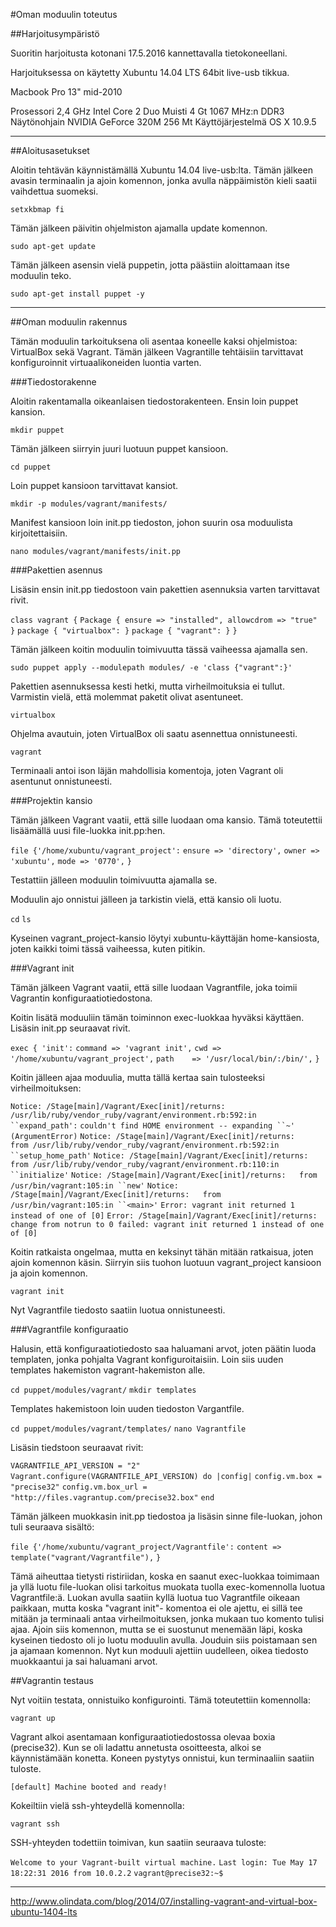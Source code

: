 #Oman moduulin toteutus

##Harjoitusympäristö

Suoritin harjoitusta kotonani 17.5.2016 kannettavalla tietokoneellani.

Harjoituksessa on käytetty Xubuntu 14.04 LTS 64bit live-usb tikkua.

Macbook Pro 13" mid-2010

Prosessori  2,4 GHz Intel Core 2 Duo
Muisti  4 Gt 1067 MHz:n DDR3
Näytönohjain  NVIDIA GeForce 320M 256 Mt
Käyttöjärjestelmä OS X 10.9.5

----

##Aloitusasetukset

Aloitin tehtävän käynnistämällä Xubuntu 14.04 live-usb:lta. Tämän jälkeen avasin terminaalin ja ajoin komennon, jonka avulla näppäimistön kieli saatii vaihdettua suomeksi.

`setxkbmap fi`

Tämän jälkeen päivitin ohjelmiston ajamalla update komennon.

`sudo apt-get update`

Tämän jälkeen asensin vielä puppetin, jotta päästiin aloittamaan itse moduulin teko.

`sudo apt-get install puppet -y`

----

##Oman moduulin rakennus

Tämän moduulin tarkoituksena oli asentaa koneelle kaksi ohjelmistoa: VirtualBox sekä Vagrant. Tämän jälkeen Vagrantille tehtäisiin tarvittavat konfiguroinnit virtuaalikoneiden luontia varten.

###Tiedostorakenne

Aloitin rakentamalla oikeanlaisen tiedostorakenteen. Ensin loin puppet kansion.

`mkdir puppet`

Tämän jälkeen siirryin juuri luotuun puppet kansioon.

`cd puppet`

Loin puppet kansioon tarvittavat kansiot.

`mkdir -p modules/vagrant/manifests/`

Manifest kansioon loin init.pp tiedoston, johon suurin osa moduulista kirjoitettaisiin.

`nano modules/vagrant/manifests/init.pp`

###Pakettien asennus

Lisäsin ensin init.pp tiedostoon vain pakettien asennuksia varten tarvittavat rivit.

`class vagrant {`
         `Package { ensure => "installed", allowcdrom => "true" }`
         `package { "virtualbox": }`
         `package { "vagrant": }`
`}`

Tämän jälkeen koitin moduulin toimivuutta tässä vaiheessa ajamalla sen.

`sudo puppet apply --modulepath modules/ -e 'class {"vagrant":}'`

Pakettien asennuksessa kesti hetki, mutta virheilmoituksia ei tullut.
Varmistin vielä, että molemmat paketit olivat asentuneet.

`virtualbox`

Ohjelma avautuin, joten VirtualBox oli saatu asennettua onnistuneesti.

`vagrant`

Terminaali antoi ison läjän mahdollisia komentoja, joten Vagrant oli asentunut onnistuneesti.

###Projektin kansio

Tämän jälkeen Vagrant vaatii, että sille luodaan oma kansio. Tämä toteutettii lisäämällä uusi file-luokka init.pp:hen.

`file {'/home/xubuntu/vagrant_project':`
        `ensure => 'directory',`
        `owner => 'xubuntu',`
        `mode => '0770',`
        `}`
        
Testattiin jälleen moduulin toimivuutta ajamalla se.

Moduulin ajo onnistui jälleen ja tarkistin vielä, että kansio oli luotu.

`cd`
`ls`

Kyseinen vagrant_project-kansio löytyi xubuntu-käyttäjän home-kansiosta, joten kaikki toimi tässä vaiheessa, kuten pitikin.

###Vagrant init

Tämän jälkeen Vagrant vaatii, että sille luodaan Vagrantfile, joka toimii Vagrantin konfiguraatiotiedostona.

Koitin lisätä moduuliin tämän toiminnon exec-luokkaa hyväksi käyttäen. Lisäsin init.pp seuraavat rivit.

`exec { 'init':`
         `command => 'vagrant init',`
         `cwd => '/home/xubuntu/vagrant_project',`
         `path    => '/usr/local/bin/:/bin/',`
  `}`
  
Koitin jälleen ajaa moduulia, mutta tällä kertaa sain tulosteeksi virheilmoituksen:

`Notice: /Stage[main]/Vagrant/Exec[init]/returns: /usr/lib/ruby/vendor_ruby/vagrant/environment.rb:592:in ``expand_path':` `couldn't find HOME environment -- expanding ``~' (ArgumentError)`
`Notice: /Stage[main]/Vagrant/Exec[init]/returns: 	from /usr/lib/ruby/vendor_ruby/vagrant/environment.rb:592:in ``setup_home_path'`
`Notice: /Stage[main]/Vagrant/Exec[init]/returns: 	from /usr/lib/ruby/vendor_ruby/vagrant/environment.rb:110:in ``initialize'`
`Notice: /Stage[main]/Vagrant/Exec[init]/returns: 	from /usr/bin/vagrant:105:in ``new'`
`Notice: /Stage[main]/Vagrant/Exec[init]/returns: 	from /usr/bin/vagrant:105:in ``<main>'`
`Error: vagrant init returned 1 instead of one of [0]`
`Error: /Stage[main]/Vagrant/Exec[init]/returns: change from notrun to 0 failed: vagrant init returned 1 instead of one of [0]`

Koitin ratkaista ongelmaa, mutta en keksinyt tähän mitään ratkaisua, joten ajoin komennon käsin.
Siirryin siis tuohon luotuun vagrant_project kansioon ja ajoin komennon.

`vagrant init`

Nyt Vagrantfile tiedosto saatiin luotua onnistuneesti.

###Vagrantfile konfiguraatio

Halusin, että konfiguraatiotiedosto saa haluamani arvot, joten päätin luoda templaten, jonka pohjalta Vagrant konfiguroitaisiin. Loin siis uuden templates hakemiston vagrant-hakemiston alle.

`cd puppet/modules/vagrant/`
`mkdir templates`

Templates hakemistoon loin uuden tiedoston Vargantfile.

`cd puppet/modules/vagrant/templates/`
`nano Vagrantfile`

Lisäsin tiedstoon seuraavat rivit:

`VAGRANTFILE_API_VERSION = "2"`
`Vagrant.configure(VAGRANTFILE_API_VERSION) do |config|`
`config.vm.box = "precise32"`
`config.vm.box_url = "http://files.vagrantup.com/precise32.box"`
`end`

Tämän jälkeen muokkasin init.pp tiedostoa ja lisäsin sinne file-luokan, johon tuli seuraava sisältö:

`file {'/home/xubuntu/vagrant_project/Vagrantfile':`
        `content => template("vagrant/Vagrantfile"),`
        `}`
        
Tämä aiheuttaa tietysti ristiriidan, koska en saanut exec-luokkaa toimimaan ja yllä luotu file-luokan olisi tarkoitus muokata tuolla exec-komennolla luotua Vagrantfile:ä. Luokan avulla saatiin kyllä luotua tuo Vagrantfile oikeaan paikkaan, mutta koska "vagrant init"- komentoa ei ole ajettu, ei sillä tee mitään ja terminaali antaa virheilmoituksen, jonka mukaan tuo komento tulisi ajaa. Ajoin siis komennon, mutta se ei suostunut menemään läpi, koska kyseinen tiedosto oli jo luotu moduulin avulla. Jouduin siis poistamaan sen ja ajamaan komennon. Nyt kun moduuli ajettiin uudelleen, oikea tiedosto muokkaantui ja sai haluamani arvot.

##Vagrantin testaus

Nyt voitiin testata, onnistuiko konfigurointi. Tämä toteutettiin komennolla:

`vagrant up`

Vagrant alkoi asentamaan konfiguraatiotiedostossa olevaa boxia (precise32). Kun se oli ladattu annetusta osoitteesta, alkoi se käynnistämään konetta. Koneen pystytys onnistui, kun terminaaliin saatiin tuloste.

`[default] Machine booted and ready!`

Kokeiltiin vielä ssh-yhteydellä komennolla:

`vagrant ssh`

SSH-yhteyden todettiin toimivan, kun saatiin seuraava tuloste:

`Welcome to your Vagrant-built virtual machine.`
`Last login: Tue May 17 18:22:31 2016 from 10.0.2.2`
`vagrant@precise32:~$`

---

http://www.olindata.com/blog/2014/07/installing-vagrant-and-virtual-box-ubuntu-1404-lts
